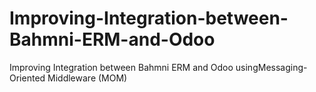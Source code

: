 # Improving-Integration-between-Bahmni-ERM-and-Odoo
Improving Integration between Bahmni ERM and Odoo usingMessaging-Oriented Middleware (MOM)
